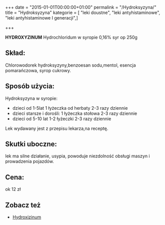 +++
date = "2015-01-01T00:00:00+01:00"
permalink = "/Hydroksyzyna/"
title = "Hydroksyzyna"
kategorie = [ "leki doustne", "leki antyhistaminowe", "leki antyhistaminowe I generacji",]

+++

**HYDROXYZINUM** Hydrochloridum w syropie 0,16% syr op 250g

## Skład:

Chlorowodorek hydroksyzyny,benzoesan sodu,mentol, esencja pomarańczowa, syrop cukrowy.

## Sposób użycia:

Hydroksyzyna w syropie:

*  dzieci od 1-5lat 1 łyżeczka od herbaty 2-3 razy dziennie
*  dzieci starsze i dorośli: 1 łyżeczka stołowa 2-3 razy dziennie
*  dzieci od 5-10 lat 1-2 łyżeczki 2-3 razy dziennie

Lek wydawany jest z przepisu lekarza,na receptę.

## Skutki uboczne:

lek ma silne działanie, usypia, powoduje niezdolność obsługi maszyn i prowadzenia pojazdów.

## Cena:

ok 12 zł

## Zobacz też

-   [Hydroxizinum](/atopedia/Hydroxizinum "wikilink")
